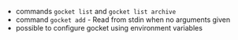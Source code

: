 * commands `gocket list` and `gocket list archive`
* command `gocket add` - Read from stdin when no arguments given
* possible to configure gocket using environment variables
